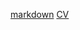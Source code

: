 [markdown](https://avmochkina.github.io/rs-preschool-cv/cv)
[CV](https://avmochkina.github.io/rsschool-cv/)
